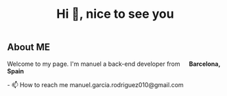 <h1 align="center">Hi 👋, nice to see you</h1>
<img>
<h2>About ME</h2>
<p>Welcome to my page. I'm manuel a back-end developer from <img src="[https://cdn-icons-png.flaticon.com/512/197/197560.png]" width="13"/> <b>Barcelona, Spain </b></p>  
- 📫 How to reach me manuel.garcia.rodriguez010@gmail.com
<br/>


<!--



<h2>Lengauge and tools that im learning<h2/>
<h3 align="left">Connect with me:</h3>
<p align="left">
</p>


<h2 align="left">GitHub stats:</h2>
<p><img align="center" src="https://github-readme-streak-stats.herokuapp.com/?user=manueh9&" alt="manueh9" /></p>



<h2>Social media<h2/>
<img alt="Static Badge" src="https://img.shields.io/badge/Linkedin%20-%20linkedin?style=plastic&logo=Linkedin&color=blue"/>
  
 <img src="https://komarev.com/ghpvc/?username=manueh9&label=Profile%20views&color=0e75b6&style=flat" alt="manueh9" /> --!>

